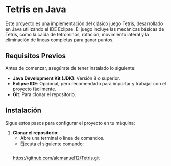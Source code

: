 # Tetris en Java

Este proyecto es una implementación del clásico juego Tetris, desarrollado en Java utilizando el IDE Eclipse. El juego incluye las mecánicas básicas de Tetris, como la caída de tetrominós, rotación, movimiento lateral y la eliminación de líneas completas para ganar puntos.

## Requisitos Previos

Antes de comenzar, asegúrate de tener instalado lo siguiente:

- **Java Development Kit (JDK)**: Versión 8 o superior.
- **Eclipse IDE**: Opcional, pero recomendado para importar y trabajar con el proyecto fácilmente.
- **Git**: Para clonar el repositorio.

## Instalación

Sigue estos pasos para configurar el proyecto en tu máquina:

1. **Clonar el repositorio**:
   - Abre una terminal o línea de comandos.
   - Ejecuta el siguiente comando:  
     ```bash
   https://github.com/alcmanuel12/Tetris.git
